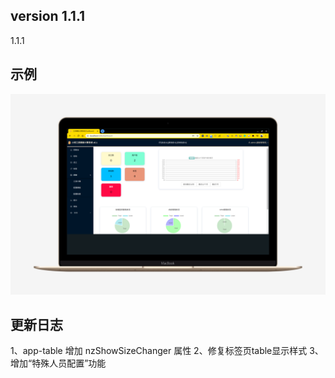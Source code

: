 ## version 1.1.1
1.1.1

## 示例
![image](https://raw.githubusercontent.com/yeelone/hr-admin/master/demo/20201224215533.png) 

## 更新日志


1、app-table 增加 nzShowSizeChanger 属性
2、修复标签页table显示样式
3、增加“特殊人员配置”功能
